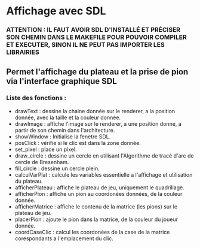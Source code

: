 <DOCTYPE html>
  <head>
  </head>
  <body>
    <h1>
      Affichage avec SDL
    </h1>
    <h3>
      ATTENTION : IL FAUT AVOIR SDL D'INSTALLÉ ET PRÉCISER SON CHEMIN DANS LE MAKEFILE POUR POUVOIR COMPILER ET EXECUTER, SINON IL NE PEUT PAS IMPORTER LES LIBRAIRIES
    </h3>
    <h2>
        Permet l'affichage du plateau et la prise de pion via l'interface graphique SDL
    </h2>
    <h3>
        Liste des fonctions :
    </h3>
    <ul>
        <li> drawText : dessine la chaine donnée sur le renderer, a la position donnée, avec la taille et la couleur donnée.</li>
        <li> drawImage : affiche l'image sur le renderer, a une position donné, a partir de son chemin dans l'architecture.</li>
        <li> showWindow : Initialise la fenetre SDL.</li>
        <li> posClick : vérifie si le clic est dans la zone donnée.</li>
        <li> set_pixel : place un pixel.</li>
        <li> draw_circle : dessine un cercle en utilisant l'Algorithme de tracé d'arc de cercle de Bresenham.</li>
        <li> fill_circle : dessine un cercle plein.</li>
        <li> calculVarPlat : calcule les variables essentielle a l'affichage et utilisation du plateau.</li>
        <li> afficherPlateau : affiche le plateau de jeu, uniquement le quadrillage.</li>
        <li> afficherPion : affiche un pion au coordonées données, de la couleur donnée.</li>
        <li> afficherMatrice : affiche le contenu de la matrice (les pions) sur le plateau de jeu.</li>
        <li> placerPion : ajoute le pion dans la matrice, de la couleur du joueur donnée.</li>
        <li> coordCaseClic : calcul les coordonées de la case de la matrice corespondants a l'emplacement du clic.</li>
  </body>
</html>
